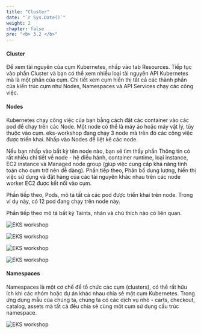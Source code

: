 ```yaml
---
title: "Cluster"
date: "`r Sys.Date()`"
weight: 2
chapter: false
pre: "<b> 3.2 </b>"
---
```



#### Cluster

Để xem tài nguyên của cụm Kubernetes, nhấp vào tab Resources. Tiếp tục vào phần Cluster và bạn có thể xem nhiều loại tài nguyên API Kubernetes mà là một phần của cụm. Chi tiết xem cụm hiển thị tất cả các thành phần của kiến trúc cụm như Nodes, Namespaces và API Services chạy các công việc.

#### Nodes

Kubernetes chạy công việc của bạn bằng cách đặt các container vào các pod để chạy trên các Node. Một node có thể là máy ảo hoặc máy vật lý, tùy thuộc vào cụm. eks-workshop đang chạy 3 node mà trên đó các công việc được triển khai. Nhấp vào Nodes để liệt kê các node.

Nếu bạn nhấp vào bất kỳ tên node nào, bạn sẽ tìm thấy phần Thông tin có rất nhiều chi tiết về node - hệ điều hành, container runtime, loại instance, EC2 instance và Managed node group (giúp việc cung cấp khả năng tính toán cho cụm trở nên dễ dàng). Phần tiếp theo, Phân bổ dung lượng, hiển thị việc sử dụng và đặt hàng của các tài nguyên khác nhau trên các node worker EC2 được kết nối vào cụm.

Phần tiếp theo, Pods, mô tả tất cả các pod được triển khai trên node. Trong ví dụ này, có 12 pod đang chạy trên node này.

Phần tiếp theo mô tả bất kỳ Taints, nhãn và chú thích nào có liên quan.


![EKS workshop](/images/0005/00014.png?featherlight=false&width=90pc)


![EKS workshop](/images/0005/00015.png?featherlight=false&width=90pc)


![EKS workshop](/images/0005/00016.png?featherlight=false&width=90pc)



![EKS workshop](/images/0005/00017.png?featherlight=false&width=90pc)


#### Namespaces

Namespaces là một cơ chế để tổ chức các cụm (clusters), có thể rất hữu ích khi các nhóm hoặc dự án khác nhau chia sẻ một cụm Kubernetes. Trong ứng dụng mẫu của chúng ta, chúng ta có các dịch vụ nhỏ - carts, checkout, catalog, assets mà tất cả đều chia sẻ cùng một cụm sử dụng cấu trúc namespace.

![EKS workshop](/images/0005/0018.png?featherlight=false&width=90pc)


